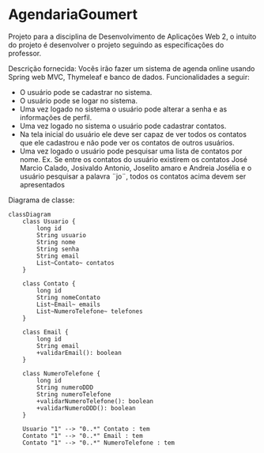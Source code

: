 # AgendariaGoumert

Projeto para a disciplina de Desenvolvimento de Aplicações Web 2, o intuito do projeto é desenvolver o projeto seguindo as especificações do professor.

Descrição fornecida: Vocês irão fazer um sistema de agenda online usando Spring web MVC, Thymeleaf e banco de dados. Funcionalidades a seguir:

 - O usuário pode se cadastrar no sistema.
 - O usuário pode se logar no sistema.
 - Uma vez logado no sistema o usuário pode alterar a senha e as informações de perfil. 
 - Uma vez logado no sistema o usuário pode cadastrar contatos.
 - Na tela inicial do usuário ele deve ser capaz de ver todos os contatos que ele cadastrou e não pode ver os contatos de outros usuários.
 - Uma vez logado o usuário pode pesquisar uma lista de contatos por nome.
	 Ex. Se entre os contatos do usuário existirem os contatos José Marcio
	 Calado, Josivaldo Antonio, Joselito amaro e Andreia Josélia e o   
	 usuário pesquisar a palavra ¨jo¨, todos os contatos acima
	 devem ser apresentados
	 
Diagrama de classe:

```mermaid
classDiagram
    class Usuario {
        long id
        String usuario
        String nome
        String senha
        String email
        List~Contato~ contatos
    }

    class Contato {
        long id
        String nomeContato
        List~Email~ emails
        List~NumeroTelefone~ telefones
    }

    class Email {
        long id
        String email
        +validarEmail(): boolean
    }

    class NumeroTelefone {
        long id
        String numeroDDD
        String numeroTelefone
        +validarNumeroTelefone(): boolean
        +validarNumeroDDD(): boolean
    }

    Usuario "1" --> "0..*" Contato : tem
    Contato "1" --> "0..*" Email : tem
    Contato "1" --> "0..*" NumeroTelefone : tem

  
